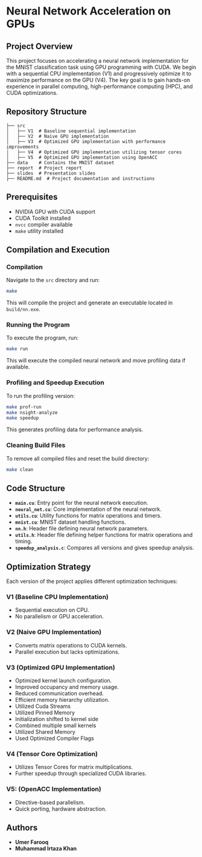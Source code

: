 # Neural Network Acceleration on GPUs

## Project Overview
This project focuses on accelerating a neural network implementation for the MNIST classification task using GPU programming with CUDA. We begin with a sequential CPU implementation (V1) and progressively optimize it to maximize performance on the GPU (V4). The key goal is to gain hands-on experience in parallel computing, high-performance computing (HPC), and CUDA optimizations.

## Repository Structure
```
├── src
│   ├── V1  # Baseline sequential implementation
│   ├── V2  # Naive GPU implementation
│   ├── V3  # Optimized GPU implementation with performance improvements
│   ├── V4  # Optimized GPU implementation utilizing tensor cores
│   ├── V5  # Optimized GPU implementation using OpenACC
├── data    # Contains the MNIST dataset
├── report  # Project report
├── slides  # Presentation slides
├── README.md  # Project documentation and instructions
```

## Prerequisites
- NVIDIA GPU with CUDA support
- CUDA Toolkit installed
- `nvcc` compiler available
- `make` utility installed

## Compilation and Execution
### Compilation
Navigate to the `src` directory and run:
```sh
make
```
This will compile the project and generate an executable located in `build/nn.exe`.

### Running the Program
To execute the program, run:
```sh
make run
```
This will execute the compiled neural network and move profiling data if available.

### Profiling and Speedup Execution
To run the profiling version:
```sh
make prof-run
make nsight-analyze
make speedup
```
This generates profiling data for performance analysis.

### Cleaning Build Files
To remove all compiled files and reset the build directory:
```sh
make clean
```

## Code Structure
- **`main.cu`**: Entry point for the neural network execution.
- **`neural_net.cu`**: Core implementation of the neural network.
- **`utils.cu`**: Utility functions for matrix operations and timers.
- **`mnist.cu`**: MNIST dataset handling functions.
- **`nn.h`**: Header file defining neural network parameters.
- **`utils.h`**: Header file defining helper functions for matrix operations and timing.
- **`speedup_analysis.c`**: Compares all versions and gives speedup analysis.
  
## Optimization Strategy
Each version of the project applies different optimization techniques:

### **V1 (Baseline CPU Implementation)**
- Sequential execution on CPU.
- No parallelism or GPU acceleration.

### **V2 (Naive GPU Implementation)**
- Converts matrix operations to CUDA kernels.
- Parallel execution but lacks optimizations.

### **V3 (Optimized GPU Implementation)**
- Optimized kernel launch configuration.
- Improved occupancy and memory usage.
- Reduced communication overhead.
- Efficient memory hierarchy utilization.
- Utilized Cuda Streams
- Utilized Pinned Memory
- Initialization shifted to kernel side
- Combined multiple small kernels
- Utilized Shared Memory
- Used Optimized Compiler Flags

### **V4 (Tensor Core Optimization)**
- Utilizes Tensor Cores for matrix multiplications.
- Further speedup through specialized CUDA libraries.

  
### **V5: (OpenACC Implementation)**
- Directive-based parallelism.
- Quick porting, hardware abstraction.

## Authors
- **Umer Farooq**
- **Muhammad Irtaza Khan**

